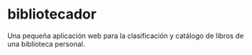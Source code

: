 # bibliotecador
Una pequeña aplicación web para la clasificación y catálogo de libros de una biblioteca personal. 
